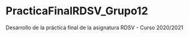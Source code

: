 # PracticaFinalRDSV_Grupo12
Desarrollo de la práctica final de la asignatura RDSV - Curso 2020/2021
